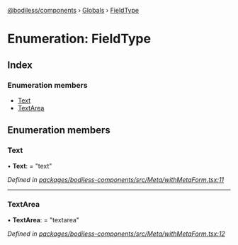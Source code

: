 [@bodiless/components](../README.md) › [Globals](../globals.md) › [FieldType](fieldtype.md)

# Enumeration: FieldType

## Index

### Enumeration members

* [Text](fieldtype.md#text)
* [TextArea](fieldtype.md#textarea)

## Enumeration members

###  Text

• **Text**: = "text"

*Defined in [packages/bodiless-components/src/Meta/withMetaForm.tsx:11](https://github.com/johnsonandjohnson/Bodiless-JS/blob/28a0771/packages/bodiless-components/src/Meta/withMetaForm.tsx#L11)*

___

###  TextArea

• **TextArea**: = "textarea"

*Defined in [packages/bodiless-components/src/Meta/withMetaForm.tsx:12](https://github.com/johnsonandjohnson/Bodiless-JS/blob/28a0771/packages/bodiless-components/src/Meta/withMetaForm.tsx#L12)*

